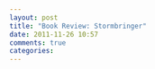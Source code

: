```yaml
---
layout: post
title: "Book Review: Stormbringer"
date: 2011-11-26 10:57
comments: true
categories: 
---
```

